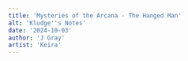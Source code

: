 ```yaml
---
title: 'Mysteries of the Arcana - The Hanged Man'
alt: 'Kludge''s Notes'
date: '2024-10-03'
author: 'J Gray'
artist: 'Keira'
---
```

